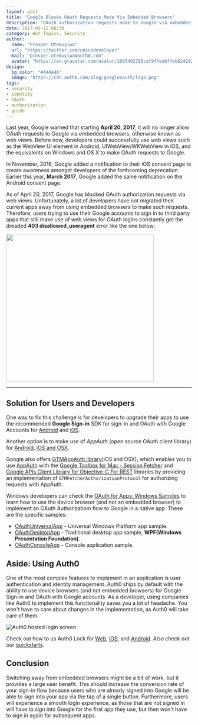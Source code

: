 ```yaml
---
layout: post
title: "Google Blocks OAuth Requests Made Via Embedded Browsers"
description: "OAuth authorization requests made to Google via embedded browsers have been blocked by Google."
date: 2017-05-12 08:30
category: Hot Topics, Security
author:
  name: "Prosper Otemuyiwa"
  url: "https://twitter.com/unicodeveloper"
  mail: "prosper.otemuyiwa@auth0.com"
  avatar: "https://en.gravatar.com/avatar/1097492785caf9ffeebffeb624202d8f?s=200"
design:
  bg_color: "#4A4A4A"
  image: "https://cdn.auth0.com/blog/googleoauth/logo.png"
tags:
- security
- identity
- OAuth
- authorization
- guide
---
```


Last year, Google warned that starting **April 20, 2017**, it will no longer allow OAuth requests to Google via embedded browsers, otherwise known as web views. Before now, developers could successfully use web views such as the WebView UI element in Android, UIWebView/WKWebView in iOS, and the equivalents on Windows and OS X to make OAuth requests to Google.

In November, 2016, Google added a notification to their iOS consent page to create awareness amongst developers of the forthcoming deprecation. Earlier this year, **March 2017**, Google added the same notification on the Android consent page.

As of April 20, 2017, Google has blocked OAuth authorization requests via web views. Unfortunately, a lot of developers have not migrated their current apps away from using embedded browsers to make such requests. Therefore, users trying to use their Google accounts to sign in to third party apps that still make use of web views for OAuth logins constantly get the dreaded **403 disallowed_useragent** error like the one below:

<img src="https://cdn.auth0.com/blog/googleoauth/403error.png" width=400 height=400 />

---

## Solution for Users and Developers

One way to fix this challenge is for developers to upgrade their apps to use the recommended **Google Sign-in** SDK for sign-in and OAuth with Google Accounts for [Android](https://developers.google.com/identity/sign-in/android) and [iOS](https://developers.google.com/identity/sign-in/ios).

Another option is to make use of *AppAuth* (open source OAuth client library) for [Android](http://openid.github.io/AppAuth-Android), [iOS and OSX](http://openid.github.io/AppAuth-iOS).

Google also offers [GTMAppAuth library](https://github.com/google/GTMAppAuth)(iOS and OSX), which enables you to use [AppAuth](http://openid.github.io/AppAuth-iOS) with the [Google Toolbox for Mac - Session Fetcher](https://github.com/google/gtm-session-fetcher) and [Google APIs Client Library for Objective-C For REST](https://github.com/google/google-api-objectivec-client-for-rest) libraries by providing an implementation of `GTMFetcherAuthorizationProtocol` for authorizing requests with AppAuth.

Windows developers can check the [OAuth for Apps: Windows Samples](https://github.com/googlesamples/oauth-apps-for-windows) to learn how to use the device browser (and not an embedded browser) to implement an OAuth Authorizatiom flow to Google in a native app. These are the specific samples:

* [OAuthUniversalApp](https://github.com/googlesamples/oauth-apps-for-windows/blob/master/OAuthUniversalApp/README.md) - Universal Windows Platform app sample.
* [OAuthDesktopApp](https://github.com/googlesamples/oauth-apps-for-windows/blob/master/OAuthDesktopApp/README.md) - Traditional desktop app sample, **WPF(Windows Presentation Foundation)**.
* [OAuthConsoleApp](https://github.com/googlesamples/oauth-apps-for-windows/blob/master/OAuthConsoleApp/README.md) - Console application sample.

## Aside: Using Auth0

One of the most complex features to implement in an application is user authentication and identity management. Auth0 ships by default with the ability to use device browsers (and not embedded browsers) for Google Sign-in and OAuth with Google accounts. As a developer, using companies like Auth0 to implement this functionality saves you a lot of headache. You won't have to care about changes in the implementation, as Auth0 will take care of them.

![Auth0 hosted login screen](https://cdn2.auth0.com/blog/angular-aside/angular-aside-login.jpg)

Check out how to us Auth0 Lock for [Web](https://auth0.com/docs/libraries/lock/v10), [iOS](https://auth0.com/docs/libraries/lock-ios/v2), and [Android](https://auth0.com/docs/libraries/lock-android). Also check out our [quickstarts](https://auth0.com/docs/quickstart/).  

## Conclusion

Switching away from embedded browsers might be a bit of work, but it provides a large user benefit. This should increase the conversion rate of your sign-in flow because users who are already signed into Google will be able to sign into your app via the tap of a single button. Furthermore, users will experience a smooth login experience, as those that are not signed in will have to sign into Google for the first app they use, but then won't have to sign in again for subsequent apps.

